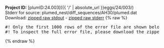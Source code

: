 **Project ID:** [plumID:24.003]({{ '/' | absolute_url }}eggs/24/003/)  
Stderr for source:  plumed_nest/diff_sequences/AH30/plumed.dat   
Download: [zipped raw stdout](plumed.dat.plumed.stdout.txt.zip) - [zipped raw stderr](plumed.dat.plumed.stderr.txt.zip) 
{% raw %}
<pre>
#! Only the first 1000 rows of the error file are shown below
#! To inspect the full error file, please download the zipped raw stderr file above
</pre>
{% endraw %}
